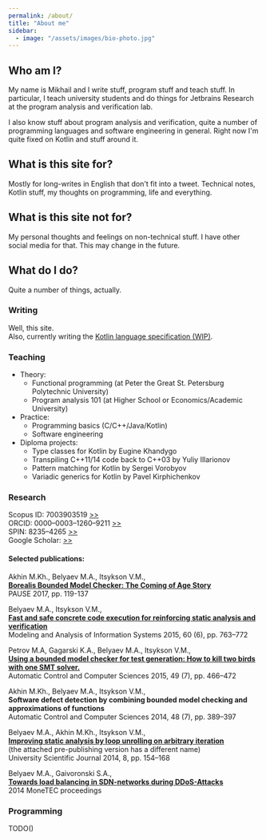 ```yaml
---
permalink: /about/
title: "About me"
sidebar:
  - image: "/assets/images/bio-photo.jpg"
---
```


## Who am I?

My name is Mikhail and I write stuff, program stuff and teach stuff.
In particular, I teach university students and do things for Jetbrains Research at the program analysis and verification lab.

I also know stuff about program analysis and verification, quite a number of programming languages and software engineering in general.
Right now I'm quite fixed on Kotlin and stuff around it.

## What is this site for?

Mostly for long-writes in English that don't fit into a tweet.
Technical notes, Kotlin stuff, my thoughts on programming, life and everything.

## What is this site not for?

My personal thoughts and feelings on non-technical stuff.
I have other social media for that.
This may change in the future.

## What do I do?

Quite a number of things, actually.

### Writing

Well, this site.  
Also, currently writing the [Kotlin language specification (WIP)](https://github.com/kotlin/kotlin-spec).

### Teaching

- Theory:
    - Functional programming (at Peter the Great St. Petersburg Polytechnic University)
    - Program analysis 101 (at Higher School or Economics/Academic University)
- Practice:
    - Programming basics (C/C++/Java/Kotlin)
    - Software engineering
- Diploma projects:
    - Type classes for Kotlin by Eugine Khandygo
    - Transpiling C++11/14 code back to C++03 by Yuliy Illarionov
    - Pattern matching for Kotlin by Sergei Vorobyov
    - Variadic generics for Kotlin by Pavel Kirphichenkov

### Research

Scopus ID: 7003903519 [>>](http://www.scopus.com/authid/detail.uri?authorId=7003903519)  
ORCID: 0000&ndash;0003&ndash;1260&ndash;9211 [>>](http://orcid.org/0000-0003-1260-9211)  
SPIN: 8235&ndash;4265 [>>](http://elibrary.ru/author_items.asp?authorid=635442)  
Google Scholar: [>>](https://scholar.google.ru/citations?user=ARBZ6pkAAAAJ)

#### Selected publications:

Akhin M.Kh., Belyaev M.A., Itsykson V.M.,  
[**Borealis Bounded Model Checker: The Coming of Age Story**](/assets/documents/papers/pause.pdf)  
PAUSE 2017, pp. 119-137

Belyaev M.A., Itsykson V.M.,  
[**Fast and safe concrete code execution for reinforcing static analysis and verification**](/assets/documents/papers/tassadar.pdf)  
Modeling and Analysis of Information Systems 2015, 60 (6), pp. 763–772

Petrov M.A, Gagarski K.A., Belyaev M.A., Itsykson V.M.,  
[**Using a bounded model checker for test generation: How to kill two birds with one SMT solver.**](/assets/documents/papers/testgen.pdf)  
Automatic Control and Computer Sciences 2015, 49 (7), pp. 466–472

Akhin M.Kh., Belyaev M.A., Itsykson V.M.,  
**Software defect detection by combining bounded model checking and approximations of functions**  
Automatic Control and Computer Sciences 2014, 48 (7), pp. 389–397

Belyaev M.A., Akhin M.Kh., Itsykson V.M.,  
[**Improving static analysis by loop unrolling on arbitrary iteration**](/assets/documents/papers/derolling.pdf)  
(the attached pre-publishing version has a different name)  
University Scientific Journal 2014, 8, pp. 154–168

Belyaev M.A., Gaivoronski S.A.,  
[**Towards load balancing in SDN-networks during DDoS-Attacks**](/assets/documents/papers/balancer.pdf)  
2014 MoneTEC proceedings

### Programming

TODO()
